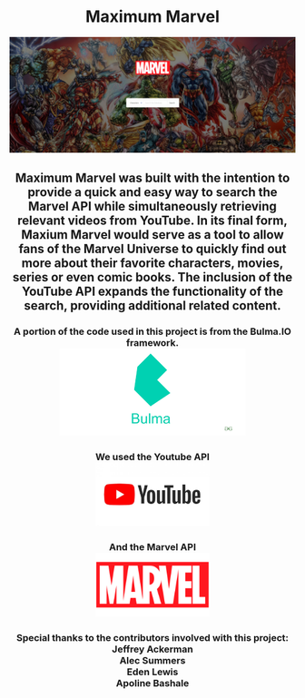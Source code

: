 <h1 align="center">Maximum Marvel</h1>
<img src="assets/images/maxmarvelscreenshot.jpg">
<h2 align="center">
Maximum Marvel was built with the intention to provide a quick and easy way to search the Marvel API while simultaneously retrieving relevant videos from YouTube. In its final form, Maxium Marvel would serve as a tool to allow fans of the Marvel Universe to quickly find out more about their favorite characters, movies, series or even comic books. The inclusion of the YouTube API expands the functionality of the search, providing additional related content.
</h2>
<h3 align="center">
A portion of the code used in this project is from the Bulma.IO framework.
<br>
<img src="assets/images/bulma logo.png">
 <br>
 </h3>
 <h3 align="center"> We used the Youtube API
 <br>
 <img src="assets/images/8gzcr6RpGStvZFA2qRt4v6.jpg" width="200">
 <br>
 </h3>
 <h3 align="center"> And the Marvel API
<br>
 <img src="assets/images/Marvel-Comics-logo.png" width="200">
 <br>
</h3>
<h3 align="center">Special thanks to the contributors involved with this project:
<br>
Jeffrey Ackerman
<br>
Alec Summers
<br>
Eden Lewis
<br>
Apoline Bashale
<br>
</h3>

